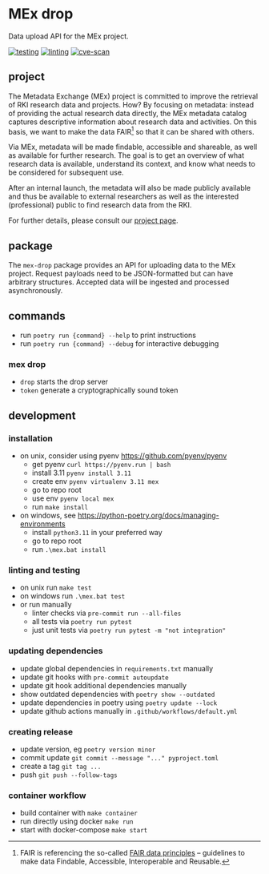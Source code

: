 # MEx drop

Data upload API for the MEx project.

[![testing](https://github.com/robert-koch-institut/mex-drop/actions/workflows/testing.yml/badge.svg)](https://github.com/robert-koch-institut/mex-drop/actions/workflows/testing.yml)
[![linting](https://github.com/robert-koch-institut/mex-drop/actions/workflows/linting.yml/badge.svg)](https://github.com/robert-koch-institut/mex-drop/actions/workflows/linting.yml)
[![cve-scan](https://github.com/robert-koch-institut/mex-drop/actions/workflows/cve-scan.yml/badge.svg)](https://github.com/robert-koch-institut/mex-drop/actions/workflows/cve-scan.yml)

## project


The Metadata Exchange (MEx) project is committed to improve the retrieval of RKI
research data and projects. How? By focusing on metadata: instead of providing the
actual research data directly, the MEx metadata catalog captures descriptive information
about research data and activities. On this basis, we want to make the data FAIR[^1] so
that it can be shared with others.

Via MEx, metadata will be made findable, accessible and shareable, as well as available
for further research. The goal is to get an overview of what research data is available,
understand its context, and know what needs to be considered for subsequent use.

After an internal launch, the metadata will also be made publicly available and thus be
available to external researchers as well as the interested (professional) public to
find research data from the RKI.

For further details, please consult our
[project page](https://www.rki.de/DE/Content/Forsch/MEx/MEx_node.html).

[^1]: FAIR is referencing the so-called
[FAIR data principles](https://www.go-fair.org/fair-principles/) – guidelines to make
data Findable, Accessible, Interoperable and Reusable.

## package

The `mex-drop` package provides an API for uploading data to the MEx project.
Request payloads need to be JSON-formatted but can have arbitrary structures.
Accepted data will be ingested and processed asynchronously.

## commands

- run `poetry run {command} --help` to print instructions
- run `poetry run {command} --debug` for interactive debugging

### mex drop

- `drop` starts the drop server
- `token` generate a cryptographically sound token

## development

### installation

- on unix, consider using pyenv https://github.com/pyenv/pyenv
  - get pyenv `curl https://pyenv.run | bash`
  - install 3.11 `pyenv install 3.11`
  - create env `pyenv virtualenv 3.11 mex`
  - go to repo root
  - use env `pyenv local mex`
  - run `make install`
- on windows, see https://python-poetry.org/docs/managing-environments
  - install `python3.11` in your preferred way
  - go to repo root
  - run `.\mex.bat install`

### linting and testing

- on unix run `make test`
- on windows run `.\mex.bat test`
- or run manually
  - linter checks via `pre-commit run --all-files`
  - all tests via `poetry run pytest`
  - just unit tests via `poetry run pytest -m "not integration"`

### updating dependencies

- update global dependencies in `requirements.txt` manually
- update git hooks with `pre-commit autoupdate`
- update git hook additional dependencies manually
- show outdated dependencies with `poetry show --outdated`
- update dependencies in poetry using `poetry update --lock`
- update github actions manually in `.github/workflows/default.yml`

### creating release

- update version, eg `poetry version minor`
- commit update `git commit --message "..." pyproject.toml`
- create a tag `git tag ...`
- push `git push --follow-tags`

### container workflow

- build container with `make container`
- run directly using docker `make run`
- start with docker-compose `make start`
